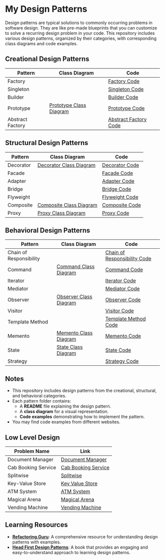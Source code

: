# My Design Patterns

Design patterns are typical solutions to commonly occurring problems in software design. They are like pre-made blueprints that you can customize to solve a recurring design problem in your code. This repository includes various design patterns, organized by their categories, with corresponding class diagrams and code examples.

## Creational Design Patterns

| Pattern          | Class Diagram                                | Code                                |
|------------------|----------------------------------------------|-------------------------------------|
| Factory          |    | [Factory Code](https://github.com/pawanpk87/My-Design-Patterns/tree/main/Creational/Factory%20Pattern/FactoryPatternCode)            |
| Singleton        |  | [Singleton Code](https://github.com/pawanpk87/My-Design-Patterns/tree/main/Creational/Singleton/SingletonCode)          |
| Builder          |  | [Builder Code](https://github.com/pawanpk87/My-Design-Patterns/tree/main/Creational/Builder/BuilderCode)            |
| Prototype        | [Prototype Class Diagram](https://github.com/pawanpk87/My-Design-Patterns/tree/main/Creational/Prototype#class-diagram) | [Prototype Code](https://github.com/pawanpk87/My-Design-Patterns/tree/main/Creational/Prototype/PrototypeCode)          |
| Abstract Factory |  | [Abstract Factory Code](https://github.com/pawanpk87/My-Design-Patterns/tree/main/Creational/Abstract%20Factory/AbstractFactoryCode)   |

## Structural Design Patterns

| Pattern          | Class Diagram                                | Code                                |
|------------------|----------------------------------------------|-------------------------------------|
| Decorator        | [Decorator Class Diagram](https://github.com/pawanpk87/My-Design-Patterns/tree/main/Structural/Decorator#class-diagram)   | [Decorator Code](https://github.com/pawanpk87/My-Design-Patterns/tree/main/Structural/Decorator/DecoraterCode)          |
| Facade           |  | [Facade Code](https://github.com/pawanpk87/My-Design-Patterns/tree/main/Structural/Facade/FacadeCode)             |
| Adapter          |  | [Adapter Code](https://github.com/pawanpk87/My-Design-Patterns/tree/main/Structural/Adapter/AdapterCode)            |
| Bridge           |  | [Bridge Code](https://github.com/pawanpk87/My-Design-Patterns/tree/main/Structural/Bridge/BridgeCode)             |
| Flyweight        |  | [Flyweight Code](https://github.com/pawanpk87/My-Design-Patterns/tree/main/Structural/Flyweight/FlyweightCode)          |
| Composite        | [Composite Class Diagram](https://github.com/pawanpk87/My-Design-Patterns/tree/main/Structural/Composite#class-diagram)   | [Composite Code](https://github.com/pawanpk87/My-Design-Patterns/tree/main/Structural/Composite/CompositeCode)          |
| Proxy            | [Proxy Class Diagram](https://github.com/pawanpk87/My-Design-Patterns/tree/main/Structural/Proxy#class-diagram) | [Proxy Code](https://github.com/pawanpk87/My-Design-Patterns/tree/main/Structural/Proxy/ProxyCode)              |

## Behavioral Design Patterns

| Pattern                  | Class Diagram                                      | Code                                      |
|--------------------------|----------------------------------------------------|-------------------------------------------|
| Chain of Responsibility  |  | [Chain of Responsibility Code](https://github.com/pawanpk87/My-Design-Patterns/tree/main/Behavioral/Chain%20Of%20Responsibility/ChainOfResponsibilityCode)   |
| Command                  | [Command Class Diagram](https://github.com/pawanpk87/My-Design-Patterns/tree/main/Behavioral/Command#class-diagram)           | [Command Code](https://github.com/pawanpk87/My-Design-Patterns/tree/main/Behavioral/Command/CommandCode)                  |
| Iterator                 |       | [Iterator Code](https://github.com/pawanpk87/My-Design-Patterns/tree/main/Behavioral/Iterator)                 |
| Mediator                 |  | [Mediator Code](https://github.com/pawanpk87/My-Design-Patterns/tree/main/Behavioral/Mediator/MediatorCode)                 |
| Observer                 | [Observer Class Diagram](https://github.com/pawanpk87/My-Design-Patterns/tree/main/Behavioral/Observer#class-diagram)          | [Observer Code](https://github.com/pawanpk87/My-Design-Patterns/tree/main/Behavioral/Observer/ObserverCode)                 |
| Visitor                  |  | [Visitor Code](https://github.com/pawanpk87/My-Design-Patterns/tree/main/Behavioral/Visitor/VisitorCode)                  |
| Template Method          |  | [Template Method Code](https://github.com/pawanpk87/My-Design-Patterns/tree/main/Behavioral/Template%20Method/TemplateMethodCode)          |
| Memento                  | [Memento Class Diagram](https://github.com/pawanpk87/My-Design-Patterns/tree/main/Behavioral/Memento#class-diagram) | [Memento Code](https://github.com/pawanpk87/My-Design-Patterns/tree/main/Behavioral/Memento/MementoCode)                  |
| State                    | [State Class Diagram](https://github.com/pawanpk87/My-Design-Patterns/tree/main/Behavioral/State#class-diagram)             | [State Code](https://github.com/pawanpk87/My-Design-Patterns/tree/main/Behavioral/State/StateCode)                    |
| Strategy                 |  | [Strategy Code](https://github.com/pawanpk87/My-Design-Patterns/tree/main/Behavioral/Strategy/StrategyCode)                 |


## Notes

- This repository includes design patterns from the creational, structural, and behavioral categories.
- Each pattern folder contains:
  - A **README** file explaining the design pattern.
  - A **class diagram** for a visual representation.
  - **Code examples** demonstrating how to implement the pattern.
- You may find code examples from different websites.


## Low Level Design

| Problem Name                | Link                                                                 |
|-----------------------------|----------------------------------------------------------------------|
| Document Manager            | [Document Manager](https://github.com/pawanpk87/My-Low-Level-Design/tree/main/DocumentManager)      |
| Cab Booking Service         | [Cab Booking Service](https://github.com/pawanpk87/My-Low-Level-Design/tree/main/CabBookingService) |
| Splitwise                   | [Splitwise](https://github.com/pawanpk87/My-Low-Level-Design/tree/main/Splitwise)                   |
| Key-Value Store             | [Key Value Store](https://github.com/pawanpk87/My-Low-Level-Design/tree/main/Key%20Value%20Store)   |
| ATM System                  | [ATM System](https://github.com/pawanpk87/My-Low-Level-Design/tree/main/ATM%20System)               |
| Magical Arena               | [Magical Arena](https://github.com/pawanpk87/My-Low-Level-Design/tree/main/Magical%20Arena)         |
| Vending Machine             | [Vending Machine](https://github.com/pawanpk87/My-Low-Level-Design/tree/main/Vending%20Machine)     |


## Learning Resources

- **[Refactoring.Guru](https://refactoring.guru/design-patterns)**: A comprehensive resource for understanding design patterns with examples.
- **[Head First Design Patterns](https://www.google.co.in/books/edition/Head_First_Design_Patterns/NbCNAQAAQBAJ?gbpv=1)**: A book that provides an engaging and easy-to-understand approach to learning design patterns.
